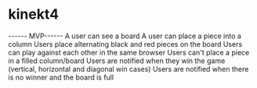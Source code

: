 # kinekt4
------ MVP------
A user can see a board
A user can place a piece into a column
Users place alternating black and red pieces on the board
Users can play against each other in the same browser
Users can't place a piece in a filled column/board
Users are notified when they win the game (vertical, horizontal and diagonal win cases)
Users are notified when there is no winner and the board is full

